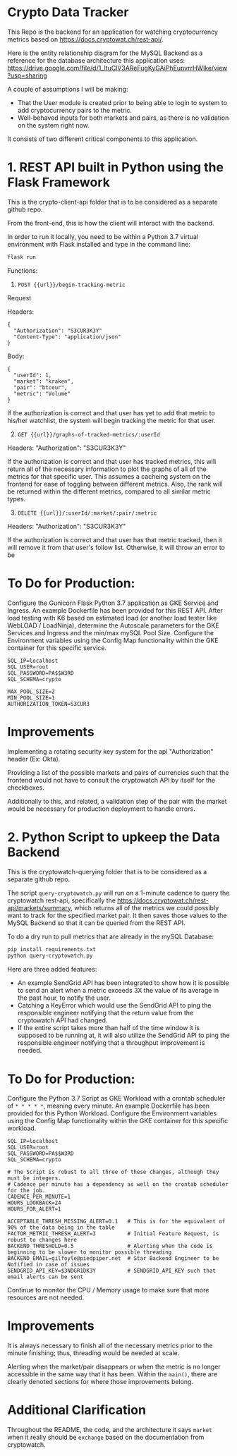 # Crypto Data Tracker
This Repo is the backend for an application for watching cryptocurrency metrics based on https://docs.cryptowat.ch/rest-api/.

Here is the entity relationship diagram for the MySQL Backend as a reference for the database architecture this application uses: https://drive.google.com/file/d/1_ltuClV3AReFugKyGAiPhEupvrrHWlke/view?usp=sharing

A couple of assumptions I will be making:
- That the User module is created prior to being able to login to system to add cryptocurrency pairs to the metric.
- Well-behaved inputs for both markets and pairs, as there is no validation on the system right now.

It consists of two different critical components to this application.

# 1. REST API built in Python using the Flask Framework
This is the crypto-client-api folder that is to be considered as a separate github repo.

From the front-end, this is how the client will interact with the backend.

In order to run it locally, you need to be within a Python 3.7 virtual environment with Flask installed and type in the command line:

```bash
flask run
```

Functions:

1. ```POST {{url}}/begin-tracking-metric```

Request

Headers:
```
{
  "Authorization": "S3CUR3K3Y"
  "Content-Type": "application/json"
}
```
Body:
```
{
  "userId": 1,
  "market": "kraken",
  "pair": "btceur",
  "metric": "Volume"
}
```

If the authorization is correct and that user has yet to add that metric to his/her watchlist, the system will begin tracking the metric for that user.

2. ```GET {{url}}/graphs-of-tracked-metrics/:userId```

Headers:
"Authorization": "S3CUR3K3Y"

If the authorization is correct and that user has tracked metrics, this will return all of the necessary information to plot the graphs of all of the metrics for that specific user.  This assumes a cacheing system on the frontend for ease of toggling between different metrics.  Also, the rank will be returned within the different metrics, compared to all similar metric types.

3. ```DELETE {{url}}/:userId/:market/:pair/:metric```

Headers:
"Authorization": "S3CUR3K3Y"

If the authorization is correct and that user has that metric tracked, then it will remove it from that user's follow list. Otherwise, it will throw an error to be

# To Do for Production:
Configure the Gunicorn Flask Python 3.7 application as GKE Service and Ingress.
An example Dockerfile has been provided for this REST API.
After load testing with K6 based on estimated load (or another load tester like WebLOAD / LoadNinja), determine the Autoscale parameters for the GKE Services and Ingress and the min/max mySQL Pool Size.
Configure the Environment variables using the Config Map functionality within the GKE container for this specific service.

```
SQL_IP=localhost
SQL_USER=root
SQL_PASSWORD=PA$$W3RD
SQL_SCHEMA=crypto

MAX_POOL_SIZE=2
MIN_POOL_SIZE=1
AUTHORIZATION_TOKEN=S3CUR3
```


# Improvements
Implementing a rotating security key system for the api "Authorization" header (Ex: Okta).

Providing a list of the possible markets and pairs of currencies such that the frontend would not have to consult the cryptowatch API by itself for the checkboxes.

Additionally to this, and related, a validation step of the pair with the market would be necessary for production deployment to handle errors.

# 2. Python Script to upkeep the Data Backend
This is the cryptowatch-querying folder that is to be considered as a separate github repo.

The script ```query-cryptowatch.py``` will run on a 1-minute cadence to query the cryptowatch rest-api, specifically the https://docs.cryptowat.ch/rest-api/markets/summary, which returns all of the metrics we could possibly want to track for the specified market pair. It then saves those values to the MySQL Backend so that it can be queried from the REST API.

To do a dry run to pull metrics that are already in the mySQL Database:
```bash
pip install requirements.txt
python query-cryptowatch.py
```

Here are three added features:
- An example SendGrid API has been integrated to show how it is possible to send an alert when a metric exceeds 3X the value of its average in the past hour, to notify the user.
- Catching a KeyError which would use the SendGrid API to ping the responsible engineer notifying that the return value from the cryptowatch API had changed.
- If the entire script takes more than half of the time window it is supposed to be running at, it will also utilize the SendGrid API to ping the responsible engineer notifying that a throughput improvement is needed.


# To Do for Production:
Configure the Python 3.7 Script as GKE Workload with a crontab scheduler of ```* * * * *```, meaning every minute.
An example Dockerfile has been provided for this Python Workload.
Configure the Environment variables using the Config Map functionality within the GKE container for this specific workload.
```
SQL_IP=localhost
SQL_USER=root
SQL_PASSWORD=PA$$W3RD
SQL_SCHEMA=crypto

# The Script is robust to all three of these changes, although they must be integers.
# Cadence per minute has a dependency as well on the crontab scheduler for the job.
CADENCE_PER_MINUTE=1
HOURS_LOOKBACK=24
HOURS_FOR_ALERT=1

ACCEPTABLE_THRESH_MISSING_ALERT=0.1   # This is for the equivalent of 90% of the data being in the table
FACTOR_METRIC_THRESH_ALERT=3          # Initial Feature Request, is robust to changes here
BACKEND_THRESHOLD=0.5                 # Alerting when the code is beginning to be slower to monitor possible threading
BACKEND_EMAIL=gilfoyle@piedpiper.net  # Star Backend Engineer to be Notified in case of issues
SENDGRID_API_KEY=$3NDGR1DK3Y          # SENDGRID_API_KEY such that email alerts can be sent
```
Continue to monitor the CPU / Memory usage to make sure that more resources are not needed.

# Improvements
It is always necessary to finish all of the necessary metrics prior to the minute finishing; thus, threading would be needed at scale.

Alerting when the market/pair disappears or when the metric is no longer accessible in the same way that it has been. Within the ```main()```, there are clearly denoted sections for where those improvements belong.

# Additional Clarification
Throughout the README, the code, and the architecture it says ```market``` when it really should be ```exchange``` based on the documentation from cryptowatch.
